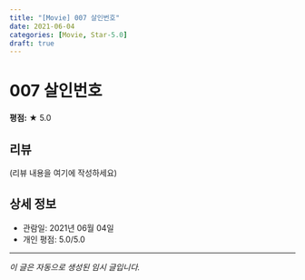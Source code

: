 ```yaml
---
title: "[Movie] 007 살인번호"
date: 2021-06-04
categories: [Movie, Star-5.0]
draft: true
---
```


# 007 살인번호

**평점:** ★ 5.0

## 리뷰

(리뷰 내용을 여기에 작성하세요)

## 상세 정보

- 관람일: 2021년 06월 04일
- 개인 평점: 5.0/5.0

---

*이 글은 자동으로 생성된 임시 글입니다.*
